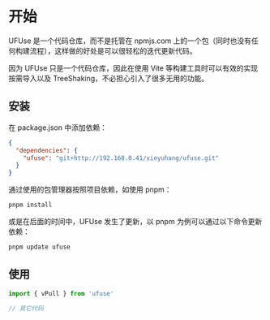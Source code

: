 # 开始

UFUse 是一个代码仓库，而不是托管在 npmjs.com 上的一个包（同时也没有任何构建流程），这样做的好处是可以很轻松的迭代更新代码。

因为 UFUse 只是一个代码仓库，因此在使用 Vite 等构建工具时可以有效的实现按需导入以及 TreeShaking，不必担心引入了很多无用的功能。

## 安装

在 package.json 中添加依赖：

```json
{
  "dependencies": {
    "ufuse": "git+http://192.168.0.41/xieyuhang/ufuse.git"
  }
}
```

通过使用的包管理器按照项目依赖，如使用 pnpm：

```bash
pnpm install
```

或是在后面的时间中，UFUse 发生了更新，以 pnpm 为例可以通过以下命令更新依赖：

```bash
pnpm update ufuse
```

## 使用

```ts
import { vPull } from 'ufuse'

// 其它代码
```
